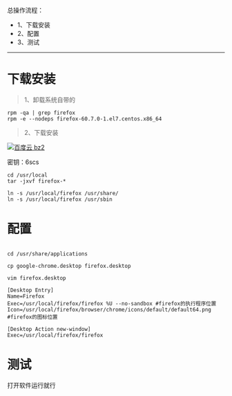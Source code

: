 总操作流程：
- 1、下载安装
- 2、配置
- 3、测试

***

# 下载安装

>1、卸载系统自带的

```
rpm -qa | grep firefox
rpm -e --nodeps firefox-60.7.0-1.el7.centos.x86_64
```

>2、下载安装

[![](https://img.shields.io/badge/百度云-bz2-green.svg "百度云 bz2")](https://pan.baidu.com/s/1JzIhfm-8EjkR2qlo-NScAA)

密钥：6scs

```shell
cd /usr/local
tar -jxvf firefox-*

ln -s /usr/local/firefox /usr/share/
ln -s /usr/local/firefox /usr/sbin
```

# 配置

```shell

cd /usr/share/applications

cp google-chrome.desktop firefox.desktop

vim firefox.desktop
```

```shell
[Desktop Entry]
Name=Firefox
Exec=/usr/local/firefox/firefox %U --no-sandbox #firefox的执行程序位置
Icon=/usr/local/firefox/browser/chrome/icons/default/default64.png  #firefox的图标位置

[Desktop Action new-window]
Exec=/usr/local/firefox/firefox
```

# 测试

打开软件运行就行